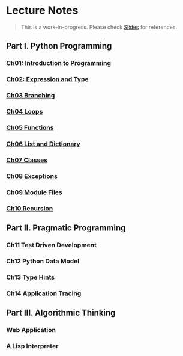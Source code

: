 # Lecture Notes

> This is a work-in-progress. Please check [Slides](../slides/) for references.

## Part I. Python Programming

### [Ch01: Introduction to Programming](Ch01-introduction-programming/)

### [Ch02: Expression and Type](Ch02-expression-type/)

### [Ch03 Branching](Ch03-branching/)

### [Ch04 Loops](Ch04-loops/)

### [Ch05 Functions](Ch05-functions/)

### [Ch06 List and Dictionary](Ch06-list-and-dictionary/)

### [Ch07 Classes](Ch07-classes/)

### [Ch08 Exceptions](Ch08-exceptions/)

### [Ch09 Module Files](Ch09-modules-files/)

### [Ch10 Recursion](Ch10-recursion/)

## Part II. Pragmatic Programming

### Ch11 Test Driven Development

### Ch12 Python Data Model

### Ch13 Type Hints

### Ch14 Application Tracing

## Part III. Algorithmic Thinking

### Web Application

### A Lisp Interpreter
